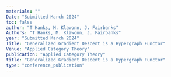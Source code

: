 ```yaml
---
materials: ""
Date: "Submitted March 2024"
toc: false
author: "T Hanks, M. Klawonn, J. Fairbanks"
Authors: "T Hanks, M. Klawonn, J. Fairbanks"
year: "Submitted March 2024"
Title: "Generalized Gradient Descent is a Hypergraph Functor"
Venue: "Applied Category Theory"
publication: "Applied Category Theory"
title: "Generalized Gradient Descent is a Hypergraph Functor"
type: "conference_publication"
---
```


